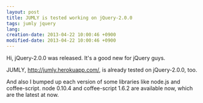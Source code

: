 ```yaml
---
layout: post
title: JUMLY is tested working on jQuery-2.0.0
tags: jumly jquery
lang: 
creation-date: 2013-04-22 10:00:46 +0900
modified-date: 2013-04-22 10:00:46 +0900
---
```

Hi, jQuery-2.0.0 was released. It's a good new for jQuery guys.

JUMLY, <http://jumly.herokuapp.com/>, is already tested on jQuery-2.0.0, too.

And also I bumped up each version of some libraries like node.js and coffee-script.
node 0.10.4 and coffee-script 1.6.2 are available now, which are the latest at now.

